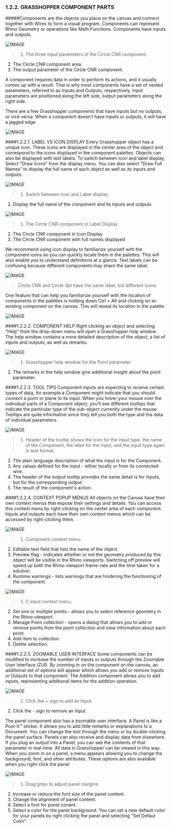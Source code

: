 ### 1.2.2. GRASSHOPPER COMPONENT PARTS

#####Components are the objects you place on the canvas and connect together with Wires to form a visual program. Components can represent Rhino Geometry or operations like Math Functions. Components have inputs and outputs.

![IMAGE](images/1-2-2/1-2-2_001-component-parts.png)
>1. The three input parameters of the Circle CNR component.
2. The Circle CNR component area.
3. The output parameter of the Circle CNR component.

A component requires data in order to perform its actions, and it usually comes up with a result. That is why most components have a set of nested parameters, referred to as Inputs and Outputs, respectively. Input parameters are positioned along the left side, output parameters along the right side.

There are a few Grasshopper components that have inputs but no outputs, or vice versa. When a component doesn’t have inputs or outputs, it will have a jagged edge.

![IMAGE](images/1-2-2/1-2-2_002-components-without-outputs.png)

####1.2.2.1. LABEL VS ICON DISPLAY
Every Grasshopper object has a unique icon. These icons are displayed in
the center area of the object and correspond to the icons displayed in the component palettes. Objects can also be displayed with text labels. To switch between icon and label display, Select “Draw Icons” from the display menu. You can also select “Draw Full Names” to display the full name of each object as well as its inputs and outputs.

![IMAGE](images/1-2-2/1-2-2_003-label-icon-screenshot.png)
>1. Switch between Icon and Label display.
2. Display the full name of the component and its inputs and outputs

![IMAGE](images/1-2-2/1-2-2_004-label-icon-fullnames.png)
>1. The Circle CNR component in Label Display
2. The Circle CNR component in Icon Display
3. The Circle CNR component with full names displayed


We recommend using icon display to familiarize yourself with the component icons so you can quickly locate them in the palettes. This will also enable you to understand definitions at a glance. Text labels can be confusing because different components may share the same label.

![IMAGE](images/1-2-2/1-2-2_005-circle-label-vs-icon.png)
>Circle CNR and Circle 3pt have the same label, but different icons.

One feature that can help you familiarize yourself with the location of
components in the palettes is holding down Ctrl + Alt and clicking on an existing component on the canvas. This will reveal its location in the palette.

![IMAGE](images/1-2-2/1-2-2_006-reveal-location.png)

####1.2.2.2. COMPONENT HELP
Right clicking an object and selecting “Help” from the drop-down menu will open a Grasshopper help window. The help window contains a more detailed description of the object, a list of inputs and outputs, as well as remarks.

![IMAGE](images/1-2-2/1-2-2_007-component-help.png)
>1. Grasshopper help window for the Point parameter
2. The remarks in the help window give additional insight about the point parameter.

####1.2.2.3. TOOL TIPS
Component inputs are expecting to receive certain types of data, for example a Component might indicate that you should connect a point or plane to its input. When you hover your mouse over the individual parts of a Component object, you’ll see different tooltips that indicate the particular type of the sub-object currently under the mouse. Tooltips are quite informative since they tell you both the type and the data of individual parameters.

![IMAGE](images/1-2-2/1-2-2_008-tool-tips.png)
>1. Header of the tooltip shows the icon for the input type, the name of the Component, the label for the input, and the input type again in text format.
2. The plain language description of what the input is for the Component.
3. Any values defined for the input - either locally or from its connected wire.
4. The header of the output tooltip provides the same detail is for inputs, but for the corresponding output.
5. The result of the component's action.

####1.2.2.4. CONTEXT POPUP MENUS
All objects on the Canvas have their own context menus that expose their
settings and details. You can access this context menu by right-clicking on the center area of each component. Inputs and outputs each have their own context menus which can be accessed by right-clicking them.

![IMAGE](images/1-2-2/1-2-2_009-context-menus-a.png)
>1. Component context menu.
2. Editable text field that lists the name of the object.
3. Preview flag - indicates whether or not the geometry produced by this object will be visible in the Rhino viewports. Switching off preview will speed up both the Rhino viewport frame-rate and the time taken for a solution.
4. Runtime warnings - lists warnings that are hindering the functioning of the component.

![IMAGE](images/1-2-2/1-2-2_010-context-menus-b.png)
>1. C input context menu.
2. Set one or multiple points - allows you to select reference geometry in the Rhino viewport.
3. Manage Point collection - opens a dialog that allows you to add or remove points from the point collection and view information about each point.
4. Add item to collection.
5. Delete selection.

####1.2.2.5. ZOOMABLE USER INTERFACE
Some components can be modified to increase the number of inputs or outputs through the Zoomable User Interface (ZUI). By zooming in on the component on the canvas, an additional set of options will appear which allows you add or remove Inputs or Outputs to that component. The Addition component allows you to add inputs, representing additional items for the addition operation.

![IMAGE](images/1-2-2/1-2-2_011-zoomable-ui.png)
>1. Click the + sign to add an Input.
2. Click the - sign to remove an Input.

The panel component also has a zoomable user interface. A Panel is like a Post-It™ sticker. It allows you to add little remarks or explanations to a Document. You can change the text through the menu or by double-clicking the panel surface. Panels can also receive and display data from elsewhere. If you plug an output into a Panel, you can see the contents of that parameter in real-time. All data in Grasshopper can be viewed in this way. When you zoom in on a panel, a menu appears allowing you to change the background, font, and other attributes. These options are also available when you right-click the panel

![IMAGE](images/1-2-2/1-2-2_012-zoomable-panel.png)
>1. Drag grips to adjust panel margins.
2. Increase or reduce the font size of the panel content.
3. Change the alignment of panel content.
4. Select a font for ponel conent.
5. Select a color for the panel background. You can set a new default color for your panels by right clicking the panel and selecting "Set Defaut Color".


